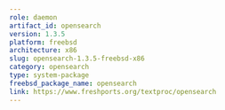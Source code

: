 ```yaml
---
role: daemon
artifact_id: opensearch
version: 1.3.5
platform: freebsd
architecture: x86
slug: opensearch-1.3.5-freebsd-x86
category: opensearch
type: system-package
freebsd_package_name: opensearch
link: https://www.freshports.org/textproc/opensearch
---
```

